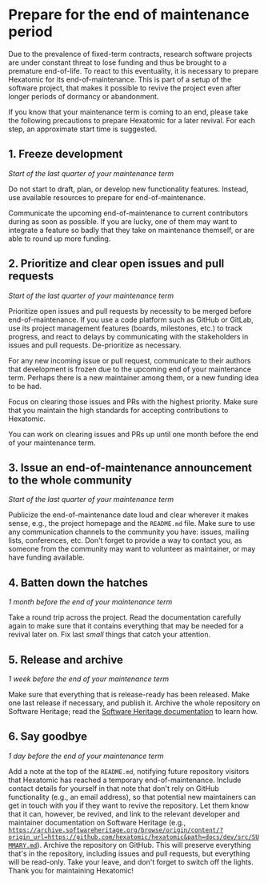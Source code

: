 # Prepare for the end of maintenance period

Due to the prevalence of fixed-term contracts, research software projects are under constant threat to lose funding and thus be brought to a premature end-of-life.
To react to this eventuality, it is necessary to prepare Hexatomic for its end-of-maintenance.
This is part of a setup of the software project, that makes it possible to revive the project even after longer periods of dormancy or abandonment.

If you know that your maintenance term is coming to an end, please take the following precautions to prepare Hexatomic for a later revival.
For each step, an approximate <i class="fa fa-hourglass-start"></i> start time is suggested.

## 1. Freeze development

<i class="fa fa-hourglass-start"></i> *Start of the last quarter of your maintenance term*

Do not start to draft, plan, or develop new functionality features.
Instead, use available resources to prepare for end-of-maintenance.

Communicate the upcoming end-of-maintenance to current contributors during as soon as possible.
If you are lucky, one of them may want to integrate a feature so badly that they take on maintenance themself, or are able to round up more funding.

## 2. Prioritize and clear open issues and pull requests

<i class="fa fa-hourglass-start"></i> *Start of the last quarter of your maintenance term*

Prioritize open issues and pull requests by necessity to be merged before end-of-maintenance.
If you use a code platform such as GitHub or GitLab, use its project management features (boards, milestones, etc.) to track progress, and react to delays by communicating with the stakeholders in issues and pull requests.
De-prioritize as necessary.

For any new incoming issue or pull request, communicate to their authors that development is frozen due to the upcoming end of your maintenance term.
Perhaps there is a new maintainer among them, or a new funding idea to be had.

Focus on clearing those issues and PRs with the highest priority.
Make sure that you maintain the high standards for accepting contributions to Hexatomic.

You can work on clearing issues and PRs up until one month before the end of your maintenance term.

## 3. Issue an end-of-maintenance announcement to the whole community

<i class="fa fa-hourglass-start"></i> *Start of the last quarter of your maintenance term*

Publicize the end-of-maintenance date loud and clear wherever it makes sense, e.g., the project homepage and the `README.md` file.
Make sure to use any communication channels to the community you have: issues, mailing lists, conferences, etc.
Don't forget to provide a way to contact you, as someone from the community may want to volunteer as maintainer, or may have funding available.

## 4. Batten down the hatches

<i class="fa fa-hourglass-start"></i> *1 month before the end of your maintenance term*

Take a round trip across the project.
Read the documentation carefully again to make sure that it contains everything that may be needed for a revival later on.
Fix last *small* things that catch your attention.

## 5. Release and archive

<i class="fa fa-hourglass-start"></i> *1 week before the end of your maintenance term*

Make sure that everything that is release-ready has been released.
Make one last release if necessary, and publish it.
Archive the whole repository on Software Heritage;
read the [Software Heritage documentation](https://www.softwareheritage.org/save-and-reference-research-software/) to learn how.

## 6. Say goodbye

<i class="fa fa-hourglass-start"></i> *1 day before the end of your maintenance term*

Add a note at the top of the `README.md`, notifying future repository visitors that Hexatomic has reached a temporary end-of-maintenance.
Include contact details for yourself in that note that don't rely on GitHub functionality (e.g., an email address), so that potential new maintainers can get in touch with you if they want to revive the repository.
Let them know that it can, however, be revived, and link to the relevant developer and maintainer documentation on Software Heritage (e.g., [`https://archive.softwareheritage.org/browse/origin/content/?origin_url=https://github.com/hexatomic/hexatomic&path=docs/dev/src/SUMMARY.md`](https://archive.softwareheritage.org/browse/origin/content/?origin_url=https://github.com/hexatomic/hexatomic&path=docs/dev/src/SUMMARY.md)). 
Archive the repository on GitHub.
This will preserve everything that's in the repository, including issues and pull requests, but everything will be read-only.
Take your leave, and don't forget to switch off the lights.
Thank you for maintaining Hexatomic! <i class="fa fa-heart"></i>
